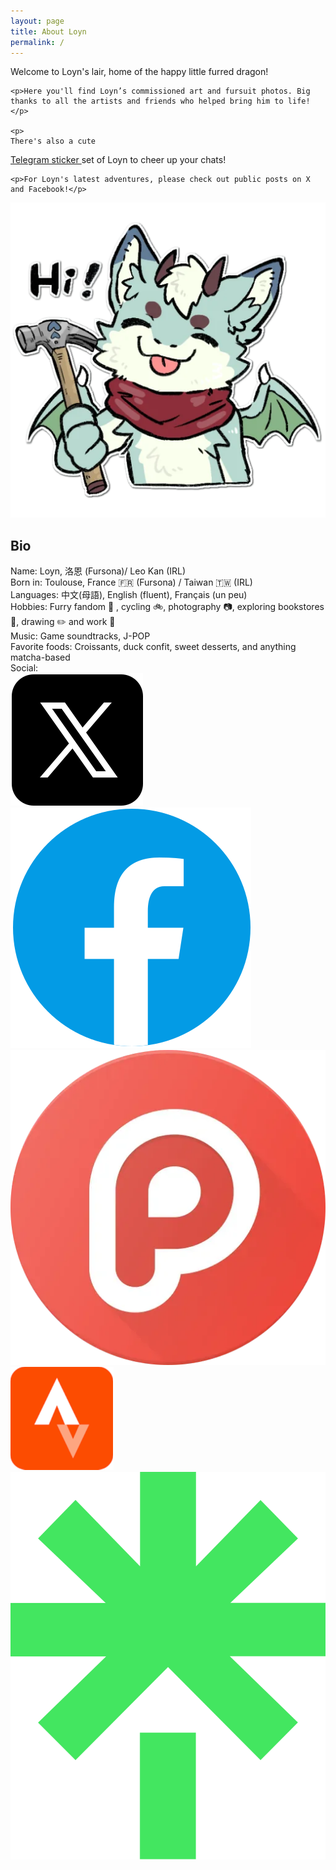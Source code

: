 ```yaml
---
layout: page
title: About Loyn
permalink: /
---
```


<div class="content-wrapper">
  <div class="text-content">
    <p>Welcome to Loyn's lair, home of the happy little furred dragon!</p>
    
    <p>Here you'll find Loyn’s commissioned art and fursuit photos. Big thanks to all the artists and friends who helped bring him to life!</p>
    
    <p>
    There's also a cute
<a href="https://t.me/addstickers/loynn" class="telegram-link" target="_blank" rel="noopener noreferrer">
Telegram sticker
</a> set of Loyn to cheer up your chats!
    </p>
    
    <p>For Loyn's latest adventures, please check out public posts on X and Facebook!</p>
  </div>
  
  <div class="image-content">
    <img src="/assets/images/index_hammer.webp" alt="2705132-11.output" class="main-image">
  </div>
</div>

<!-- 改进的 Bio 部分 HTML -->
<div class="bio-section">
  <h2>Bio</h2>
  <div class="bio-grid">
    <div class="bio-item">
      <span class="bio-label">Name:</span>
      <span class="bio-value">Loyn, 洛恩 (Fursona)/ Leo Kan (IRL)</span>
    </div>
    <div class="bio-item">
      <span class="bio-label">Born in:</span>
      <span class="bio-value">Toulouse, France 🇫🇷 (Fursona) / Taiwan 🇹🇼 (IRL)</span>
    </div>
    <div class="bio-item">
      <span class="bio-label">Languages:</span>
      <span class="bio-value">中文(母語), English (fluent), Français (un peu)</span>
    </div>
    <div class="bio-item">
      <span class="bio-label">Hobbies:</span>
      <span class="bio-value">Furry fandom 🐾 , cycling 🚲, photography 📷, exploring bookstores 📖, drawing ✏️  and work 💼</span>
    </div>
    <div class="bio-item">
      <span class="bio-label">Music:</span>
      <span class="bio-value">Game soundtracks, J-POP</span>
    </div>
    <div class="bio-item">
      <span class="bio-label">Favorite foods:</span>
      <span class="bio-value">Croissants, duck confit, sweet desserts, and anything matcha-based</span>
    </div>
    <div class="bio-item social-bio-item">
      <span class="bio-label">Social:</span>
      <div class="social-icons">
        <a href="https://x.com/loynuwu"><img src="/assets/images/social/x.png" alt="X" class="social-icon social-icon-spacing"></a>
        <a href="https://www.facebook.com/loynuwu"><img src="/assets/images/social/fb.png" alt="Facebook" class="social-icon social-icon-spacing"></a>
        <a href="https://www.plurk.com/Leo_os"><img src="/assets/images/social/plurk.webp" alt="Plurk" class="social-icon social-icon-spacing"></a>
        <a href="https://www.strava.com/athletes/leokan"><img src="/assets/images/social/strava.png" alt="Strava" class="social-icon social-icon-spacing"></a>
        <a href="https://linktr.ee/loyn"><img src="/assets/images/social/linktree.svg" alt="Linktree" class="social-icon social-icon-spacing"></a>
      </div>
    </div>
  </div>
</div>
